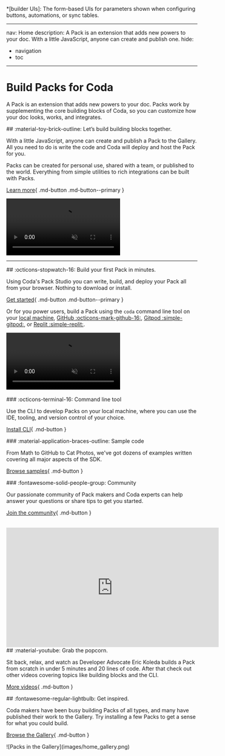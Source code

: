*[builder UIs]: The form-based UIs for parameters shown when configuring buttons, automations, or sync tables.

---
nav: Home
description: A Pack is an extension that adds new powers to your doc. With a little JavaScript, anyone can create and publish one.
hide:
  - navigation
  - toc
---

# Build Packs for Coda

A Pack is an extension that adds new powers to your doc. Packs work by supplementing the core building blocks of Coda, so you can customize how your doc looks, works, and integrates.

<section class="landing-row" markdown>

<div class="landing-item" markdown>
## :material-toy-brick-outline: Let’s build building blocks together.

With a little JavaScript, anyone can create and publish a Pack to the Gallery. All you need to do is write the code and Coda will deploy and host the Pack for you.

Packs can be created for personal use, shared with a team, or published to the world. Everything from simple utilities to rich integrations can be built with Packs.

[Learn more][overview]{ .md-button .md-button--primary }
</div>

<div class="landing-item" markdown>
<video style="width:auto" loop muted autoplay alt="Illustration video of using a Pack." class="screenshot"><source src="images/home_demo.mp4" type="video/mp4"></source></video>
</div>

</section>

---

<section class="landing-row landing-row-reverse" markdown>

<div class="landing-item" markdown>
## :octicons-stopwatch-16: Build your first Pack in minutes.

Using Coda's Pack Studio you can write, build, and deploy your Pack all from your browser. Nothing to download or install.

[Get started][get_started]{ .md-button .md-button--primary }

Or for you power users, build a Pack using the `coda` command line tool on your [local machine][tutorial_cli], [GitHub :octicons-mark-github-16:][tutorial_github], [Gitpod :simple-gitpod:][tutorial_gitpod], or [Replit :simple-replit:][tutorial_replit].

</div>

<div class="landing-item" markdown>
<video style="width:auto" loop muted autoplay alt="Creating a Pack in the Pack Studio." class="screenshot"><source src="images/web_ide_build.mp4" type="video/mp4"></source></video>
</div>

</section>

<br>

<section class="box-row" markdown>

<div class="box-item" markdown>
### :octicons-terminal-16: Command line tool

Use the CLI to develop Packs on your local machine, where you can use the IDE, tooling, and version control of your choice.

[Install CLI][cli]{ .md-button }
</div>

<div class="box-item" markdown>
### :material-application-braces-outline: Sample code

From Math to GitHub to Cat Photos, we've got dozens of examples written covering all major aspects of the SDK.

[Browse samples][samples]{ .md-button }
</div>

<div class="box-item" markdown>
### :fontawesome-solid-people-group: Community

Our passionate community of Pack makers and Coda experts can help answer your questions or share tips to get you started.

[Join the community][community]{ .md-button }
</div>

</section>

<br>

<section class="landing-row" markdown>

<div class="landing-item" markdown>
<iframe width="560" height="315" src="https://www.youtube.com/embed/z8J6kBxAod4" title="YouTube video player: Your team hub needs more photos of dogs" frameborder="0" allow="accelerometer; autoplay; clipboard-write; encrypted-media; gyroscope; picture-in-picture" allowfullscreen></iframe>
</div>

<div class="landing-item" markdown>
## :material-youtube: Grab the popcorn.

Sit back, relax, and watch as Developer Advocate Eric Koleda builds a Pack from scratch in under 5 minutes and 20 lines of code. After that check out other videos covering topics like building blocks and the CLI.

[More videos][videos]{ .md-button }
</div>

</section>

<section class="landing-row" markdown>

<div class="landing-item" markdown>
## :fontawesome-regular-lightbulb: Get inspired.

Coda makers have been busy building Packs of all types, and many have published their work to the Gallery. Try installing a few Packs to get a sense for what you could build.

[Browse the Gallery][gallery]{ .md-button }
</div>

<div class="landing-item" markdown>
![Packs in the Gallery](images/home_gallery.png)
</div>

</section>


[overview]: guides/overview.md
[get_started]: tutorials/get-started/web.md
[cli]: guides/development/cli.md
[samples]: samples/index.md
[changelog]: reference/changes.md
[community]: https://community.coda.io/c/developers-central/making-packs/15
[gallery]: https://coda.io/gallery?filter=packs
[videos]: tutorials/videos.md
[tutorial_cli]: tutorials/get-started/cli.md
[tutorial_github]: tutorials/get-started/github.md
[tutorial_gitpod]: tutorials/get-started/gitpod.md
[tutorial_replit]: tutorials/get-started/replit.md


